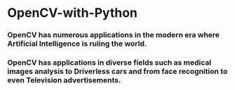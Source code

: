 # OpenCV-with-Python
### OpenCV has numerous applications in the modern era where Artificial Intelligence is ruling the world.
### OpenCV has applications in diverse fields such as medical images analysis to Driverless cars and from face recognition to even Television advertisements.
